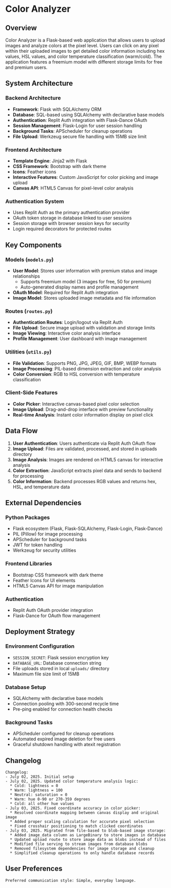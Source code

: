 # Color Analyzer

## Overview

Color Analyzer is a Flask-based web application that allows users to upload images and analyze colors at the pixel level. Users can click on any pixel within their uploaded images to get detailed color information including hex values, HSL values, and color temperature classification (warm/cold). The application features a freemium model with different storage limits for free and premium users.

## System Architecture

### Backend Architecture
- **Framework**: Flask with SQLAlchemy ORM
- **Database**: SQL-based using SQLAlchemy with declarative base models
- **Authentication**: Replit Auth integration with Flask-Dance OAuth
- **Session Management**: Flask-Login for user session handling
- **Background Tasks**: APScheduler for cleanup operations
- **File Upload**: Werkzeug secure file handling with 15MB size limit

### Frontend Architecture
- **Template Engine**: Jinja2 with Flask
- **CSS Framework**: Bootstrap with dark theme
- **Icons**: Feather icons
- **Interactive Features**: Custom JavaScript for color picking and image upload
- **Canvas API**: HTML5 Canvas for pixel-level color analysis

### Authentication System
- Uses Replit Auth as the primary authentication provider
- OAuth token storage in database linked to user sessions
- Session storage with browser session keys for security
- Login required decorators for protected routes

## Key Components

### Models (`models.py`)
- **User Model**: Stores user information with premium status and image relationships
  - Supports freemium model (3 images for free, 50 for premium)
  - Auto-generated display names and profile management
- **OAuth Model**: Required for Replit Auth integration
- **Image Model**: Stores uploaded image metadata and file information

### Routes (`routes.py`)
- **Authentication Routes**: Login/logout via Replit Auth
- **File Upload**: Secure image upload with validation and storage limits
- **Image Viewing**: Interactive color analysis interface
- **Profile Management**: User dashboard with image management

### Utilities (`utils.py`)
- **File Validation**: Supports PNG, JPG, JPEG, GIF, BMP, WEBP formats
- **Image Processing**: PIL-based dimension extraction and color analysis
- **Color Conversion**: RGB to HSL conversion with temperature classification

### Client-Side Features
- **Color Picker**: Interactive canvas-based pixel color selection
- **Image Upload**: Drag-and-drop interface with preview functionality
- **Real-time Analysis**: Instant color information display on pixel click

## Data Flow

1. **User Authentication**: Users authenticate via Replit Auth OAuth flow
2. **Image Upload**: Files are validated, processed, and stored in uploads directory
3. **Image Analysis**: Images are rendered on HTML5 canvas for interactive analysis
4. **Color Extraction**: JavaScript extracts pixel data and sends to backend for processing
5. **Color Information**: Backend processes RGB values and returns hex, HSL, and temperature data

## External Dependencies

### Python Packages
- Flask ecosystem (Flask, Flask-SQLAlchemy, Flask-Login, Flask-Dance)
- PIL (Pillow) for image processing
- APScheduler for background tasks
- JWT for token handling
- Werkzeug for security utilities

### Frontend Libraries
- Bootstrap CSS framework with dark theme
- Feather Icons for UI elements
- HTML5 Canvas API for image manipulation

### Authentication
- Replit Auth OAuth provider integration
- Flask-Dance for OAuth flow management

## Deployment Strategy

### Environment Configuration
- `SESSION_SECRET`: Flask session encryption key
- `DATABASE_URL`: Database connection string
- File uploads stored in local `uploads/` directory
- Maximum file size limit of 15MB

### Database Setup
- SQLAlchemy with declarative base models
- Connection pooling with 300-second recycle time
- Pre-ping enabled for connection health checks

### Background Tasks
- APScheduler configured for cleanup operations
- Automated expired image deletion for free users
- Graceful shutdown handling with atexit registration

## Changelog
```
Changelog:
- July 02, 2025. Initial setup
- July 02, 2025. Updated color temperature analysis logic:
  * Cold: lightness = 0
  * Warm: lightness = 100  
  * Neutral: saturation = 0
  * Warm: hue 0-90 or 270-359 degrees
  * Cold: all other hue values
- July 03, 2025. Fixed coordinate accuracy in color picker:
  * Resolved coordinate mapping between canvas display and original image
  * Added proper scaling calculation for accurate pixel selection
  * Fixed crosshair positioning to match clicked coordinates
- July 03, 2025. Migrated from file-based to blob-based image storage:
  * Added image_data column as LargeBinary to store images in database
  * Updated upload route to store image data as blobs instead of files
  * Modified file serving to stream images from database blobs
  * Removed filesystem dependencies for image storage and cleanup
  * Simplified cleanup operations to only handle database records
```

## User Preferences

```
Preferred communication style: Simple, everyday language.
```